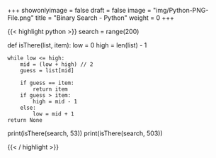 +++
showonlyimage = false
draft = false
image = "img/Python-PNG-File.png"
title = "Binary Search - Python"
weight = 0
+++

{{< highlight python >}}
search = range(200)

def isThere(list, item):
    low = 0
    high = len(list) - 1

    while low <= high:
        mid = (low + high) // 2
        guess = list[mid]

        if guess == item:
            return item
        if guess > item:
            high = mid - 1
        else:
            low = mid + 1
    return None

print(isThere(search, 53))
print(isThere(search, 503))

{{< / highlight >}}
